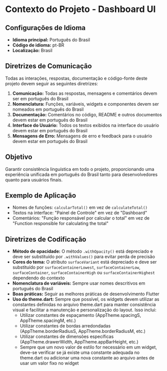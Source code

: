 # Contexto do Projeto - Dashboard UI

## Configurações de Idioma

- **Idioma principal:** Português do Brasil
- **Código de idioma:** pt-BR
- **Localização:** Brasil

## Diretrizes de Comunicação

Todas as interações, respostas, documentação e código-fonte deste projeto devem seguir as seguintes diretrizes:

1. **Comunicação:** Todas as respostas, mensagens e comentários devem ser em português do Brasil
2. **Nomenclatura:** Funções, variáveis, widgets e componentes devem ser nomeados em português do Brasil
3. **Documentação:** Comentários no código, README e outros documentos devem estar em português do Brasil
4. **Interface do Usuário:** Todos os textos exibidos na interface do usuário devem estar em português do Brasil
5. **Mensagens de Erro:** Mensagens de erro e feedback para o usuário devem estar em português do Brasil

## Objetivo

Garantir consistência linguística em todo o projeto, proporcionando uma experiência unificada em português do Brasil tanto para desenvolvedores quanto para usuários finais.

## Exemplo de Aplicação

- Nomes de funções: `calcularTotal()` em vez de `calculateTotal()`
- Textos na interface: "Painel de Controle" em vez de "Dashboard"
- Comentários: "Função responsável por calcular o total" em vez de "Function responsible for calculating the total"

## Diretrizes de Codificação

- **Método de opacidade:** O método `.withOpacity()` está depreciado e deve ser substituído por `.withValues()` para evitar perda de precisão
- **Cores do tema:** O atributo `surfaceVariant` está depreciado e deve ser substituído por `surfaceContainerLowest`, `surfaceContainerLow`, `surfaceContainer`, `surfaceContainerHigh` ou `surfaceContainerHighest` dependendo do contexto
- **Nomenclatura de variáveis:** Sempre usar nomes descritivos em português do Brasil
- **Boas práticas:** Seguir as melhores práticas de desenvolvimento Flutter
- **Uso do theme.dart:** Sempre que possível, os widgets devem utilizar as constantes definidas no arquivo theme.dart para manter consistência visual e facilitar a manutenção e personalização do layout. Isso inclui:
  - Utilizar constantes de espaçamento (AppTheme.spacingS, AppTheme.spacingM, etc.)
  - Utilizar constantes de bordas arredondadas (AppTheme.borderRadiusS, AppTheme.borderRadiusM, etc.)
  - Utilizar constantes de dimensões específicas (AppTheme.drawerWidth, AppTheme.appBarHeight, etc.)
  - Sempre que um novo valor de estilo for necessário em um widget, deve-se verificar se já existe uma constante adequada no theme.dart ou adicionar uma nova constante ao arquivo antes de usar um valor fixo no widget
